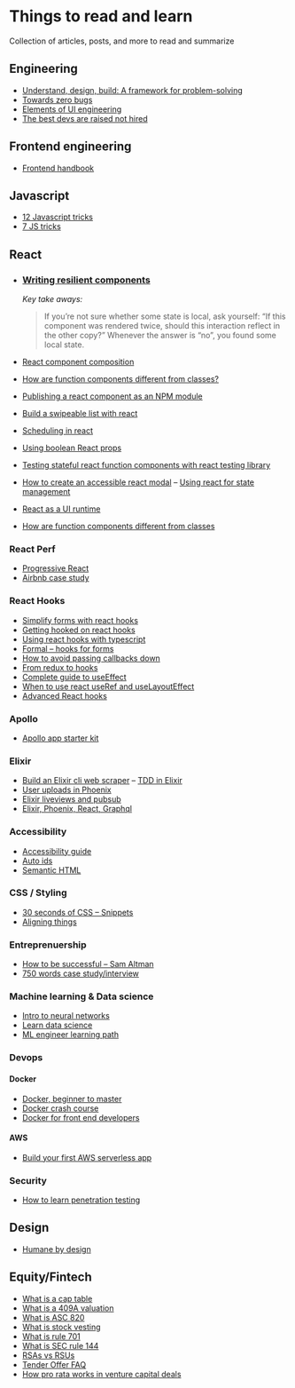 # Things to read and learn
Collection of articles, posts, and more to read and summarize 

## Engineering

- [Understand, design, build: A framework for problem-solving](https://lob.com/blog/understand-design-build-a-framework-for-problem-solving?utm_source=hackernewsletter&utm_medium=email&utm_term=fav)
- [Towards zero bugs](https://dev.to/conw_y/towards-zero-bugs-1bop)
- [Elements of UI engineering](https://overreacted.io/the-elements-of-ui-engineering/)
- [The best devs are raised not hired](https://sizovs.net/2019/04/10/the-best-developers-are-raised-not-hired/?utm_source=hackernewsletter&utm_medium=email&utm_term=fav)

## Frontend engineering

- [Frontend handbook](https://frontendmasters.com/books/front-end-handbook/2019/)

## Javascript

- [12 Javascript tricks](https://medium.com/@bretcameron/12-javascript-tricks-you-wont-find-in-most-tutorials-a9c9331f169d)
- [7 JS tricks](https://davidwalsh.name/javascript-tricks)

## React

- ### [Writing resilient components](https://overreacted.io/writing-resilient-components/)

  _Key take aways:_ 
  > If you’re not sure whether some state is local, ask yourself: “If this component was rendered twice, should this interaction  reflect in the other copy?” Whenever the answer is “no”, you found some local state.

- [React component composition](https://www.robinwieruch.de/react-component-composition/)
- [How are function components different from classes?](https://overreacted.io/how-are-function-components-different-from-classes)
- [Publishing a react component as an NPM module](https://parastudios.de/create-a-react-component-as-npm-module)
- [Build a swipeable list with react](https://malcoded.com/posts/react-swipeable-list)
- [Scheduling in react](https://philippspiess.com/scheduling-in-react/)
- [Using boolean React props](https://spicefactory.co/blog/2019/03/26/how-to-avoid-the-boolean-trap-when-designing-react-components/)
- [Testing stateful react function components with react testing library](https://www.robertcooper.me/testing-stateful-react-function-components-with-react-testing-library)
- [How to create an accessible react modal](https://levelup.gitconnected.com/how-to-create-an-accessible-react-modal-5b87e6a27503)
– [Using react for state management](https://kentcdodds.com/blog/application-state-management-with-react)
- [React as a UI runtime](https://overreacted.io/react-as-a-ui-runtime/)
- [How are function components different from classes](https://overreacted.io/how-are-function-components-different-from-classes/)

### React Perf

- [Progressive React](https://houssein.me/progressive-react?utm_source=reactdigest&utm_medium=email&utm_campaign=featured)
- [Airbnb case study](https://medium.com/airbnb-engineering/recent-web-performance-fixes-on-airbnb-listing-pages-6cd8d93df6f4)

### React Hooks

- [Simplify forms with react hooks](https://upmostly.com/tutorials/using-custom-react-hooks-simplify-forms/)
- [Getting hooked on react hooks](https://tech.okcupid.com/getting-hooked-on-react-hooks/)
- [Using react hooks with typescript](https://levelup.gitconnected.com/usetypescript-a-complete-guide-to-react-hooks-and-typescript-db1858d1fb9c)
- [Formal – hooks for forms](https://github.com/kevinwolfcr/formal)
- [How to avoid passing callbacks down](https://reactjs.org/docs/hooks-faq.html#how-to-avoid-passing-callbacks-down)
- [From redux to hooks](https://staleclosures.dev/from-redux-to-hooks-case-study/)
- [Complete guide to useEffect](https://overreacted.io/a-complete-guide-to-useeffect/)
- [When to use react useRef and useLayoutEffect](https://dev.to/rleija_/when-to-use-react-useref-and-uselayouteffect-57kh)
- [Advanced React hooks](https://testdriven.io/blog/react-hooks-advanced/?utm_campaign=React%2BNewsletter&utm_medium=email&utm_source=React_Newsletter_157#.XLcod_Gltqo.reddit)

### Apollo

- [Apollo app starter kit](https://apolloapp.org/)

### Elixir

- [Build an Elixir cli web scraper](https://www.stevenmercatante.com/elixir-cli-web-scraper/)
– [TDD in Elixir](https://medium.com/podium-engineering/test-driven-development-why-elixir-excels-at-tdd-8b5f1a51aee3)
- [User uploads in Phoenix](https://www.poeticoding.com/step-by-step-tutorial-to-build-a-phoenix-app-that-supports-user-uploads/?utm_source=elixirdigest&utm_medium=email&utm_campaign=featured)
- [Elixir liveviews and pubsub](https://elixirschool.com/blog/live-view-with-pub-sub/?utm_source=elixirdigest&utm_medium=email&utm_campaign=featured)
- [Elixir, Phoenix, React, Graphql](https://schneider.dev/blog/elixir-phoenix-absinthe-graphql-react-apollo-absurdly-deep-dive/?utm_campaign=React%2BNewsletter&utm_medium=email&utm_source=React_Newsletter_158)


### Accessibility

- [Accessibility guide](https://webaccessibility.guide/)
- [Auto ids](https://tympanus.us10.list-manage.com/track/click?u=10ffec652b0f54fe5d8682ac0&id=6783bc06d4&e=1c9e8af849)
- [Semantic HTML](https://dev.to/kenbellows/stop-using-so-many-divs-an-intro-to-semantic-html-3i9i)


### CSS / Styling 

- [30 seconds of CSS – Snippets](https://30-seconds.github.io/30-seconds-of-css/)
- [Aligning things](https://www.smashingmagazine.com/2019/03/css-alignment/)


### Entreprenuership

- [How to be successful – Sam Altman](https://blog.samaltman.com/how-to-be-successful)
- [750 words case study/interview](https://www.indiehackers.com/interview/063525ef84?utm_source=Indie+Hackers+Newsletter&utm_campaign=indie-hackers-newsletter-20190403&utm_medium=email)

### Machine learning & Data science

- [Intro to neural networks](https://victorzhou.com/blog/intro-to-neural-networks)
- [Learn data science](https://www.kaggle.com/learn/overview)
- [ML engineer learning path](https://github.com/clone95/Virgilio/tree/master/Careers/Machine%20Learning%20Engineer%20Career%20Path)

### Devops 

#### Docker
- [Docker, beginner to master](https://dev.to/softchris/5-part-docker-series-beginner-to-master-3m1b)
- [Docker crash course](https://dev.to/azure/a-crash-course-to-the-most-important-docker-concepts-and-their-commands-4eio?utm_source=digest_mailer&utm_medium=email&utm_campaign=digest_email)
- [Docker for front end developers](https://dev.to/akanksha_9560/docker-for-frontend-developers-1dk5?utm_source=digest_mailer&utm_medium=email&utm_campaign=digest_email)

#### AWS
- [Build your first AWS serverless app](https://pawelgrzybek.com/build-your-first-aws-serverless-app/)

### Security

- [How to learn penetration testing](https://dev.to/kathyra_/how-to-learn-penetration-testing-a-beginners-tutorial-505a)

## Design

- [Humane by design](https://humanebydesign.com/)

## Equity/Fintech

- [What is a cap table](https://carta.com/blog/what-is-a-cap-table/)
- [What is a 409A valuation](https://carta.com/blog/what-is-a-409a-valuation/)
- [What is ASC 820](https://carta.com/blog/what-is-asc-820/)
- [What is stock vesting](https://carta.com/blog/what-is-stock-vesting/)
- [What is rule 701](https://carta.com/blog/what-is-rule-701/)
- [What is SEC rule 144](https://carta.com/blog/rule-144/)
- [RSAs vs RSUs](https://carta.com/blog/breaking-down-rsas-and-rsus/)
- [Tender Offer FAQ](https://carta.com/blog/tender-offer-faq/)
- [How pro rata works in venture capital deals](https://news.crunchbase.com/news/pro-rata-works-venture-capital-deals/)
